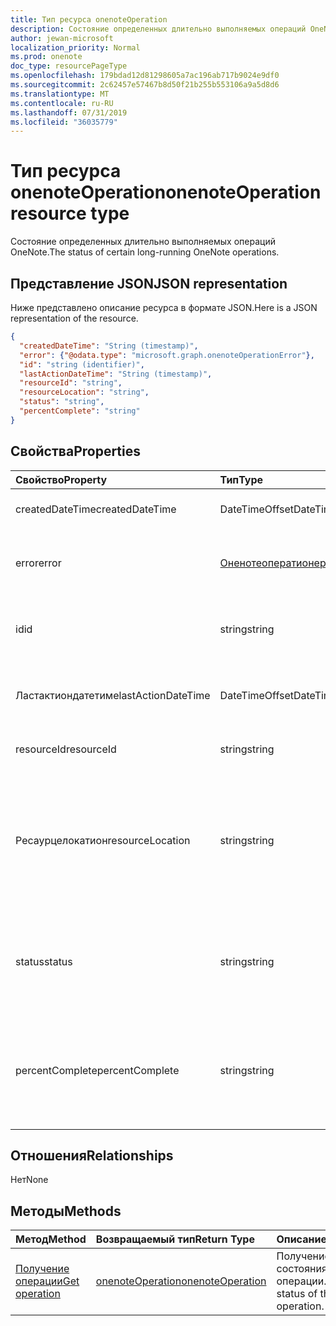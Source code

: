 ```yaml
---
title: Тип ресурса onenoteOperation
description: Состояние определенных длительно выполняемых операций OneNote.
author: jewan-microsoft
localization_priority: Normal
ms.prod: onenote
doc_type: resourcePageType
ms.openlocfilehash: 179bdad12d81298605a7ac196ab717b9024e9df0
ms.sourcegitcommit: 2c62457e57467b8d50f21b255b553106a9a5d8d6
ms.translationtype: MT
ms.contentlocale: ru-RU
ms.lasthandoff: 07/31/2019
ms.locfileid: "36035779"
---
```

# <a name="onenoteoperation-resource-type"></a><span data-ttu-id="46452-103">Тип ресурса onenoteOperation</span><span class="sxs-lookup"><span data-stu-id="46452-103">onenoteOperation resource type</span></span>

<span data-ttu-id="46452-104">Состояние определенных длительно выполняемых операций OneNote.</span><span class="sxs-lookup"><span data-stu-id="46452-104">The status of certain long-running OneNote operations.</span></span>

## <a name="json-representation"></a><span data-ttu-id="46452-105">Представление JSON</span><span class="sxs-lookup"><span data-stu-id="46452-105">JSON representation</span></span>

<span data-ttu-id="46452-106">Ниже представлено описание ресурса в формате JSON.</span><span class="sxs-lookup"><span data-stu-id="46452-106">Here is a JSON representation of the resource.</span></span>

<!--{
  "blockType": "resource",
  "optionalProperties": [],
  "baseType": "microsoft.graph.operation",
  "@odata.type": "microsoft.graph.onenoteOperation"
}-->

```json
{
  "createdDateTime": "String (timestamp)",
  "error": {"@odata.type": "microsoft.graph.onenoteOperationError"},
  "id": "string (identifier)",
  "lastActionDateTime": "String (timestamp)",
  "resourceId": "string",
  "resourceLocation": "string",
  "status": "string",
  "percentComplete": "string"
}

```
## <a name="properties"></a><span data-ttu-id="46452-107">Свойства</span><span class="sxs-lookup"><span data-stu-id="46452-107">Properties</span></span>
| <span data-ttu-id="46452-108">Свойство</span><span class="sxs-lookup"><span data-stu-id="46452-108">Property</span></span>     | <span data-ttu-id="46452-109">Тип</span><span class="sxs-lookup"><span data-stu-id="46452-109">Type</span></span>   |<span data-ttu-id="46452-110">Описание</span><span class="sxs-lookup"><span data-stu-id="46452-110">Description</span></span>|
|:---------------|:--------|:----------|
|<span data-ttu-id="46452-111">createdDateTime</span><span class="sxs-lookup"><span data-stu-id="46452-111">createdDateTime</span></span>| <span data-ttu-id="46452-112">DateTimeOffset</span><span class="sxs-lookup"><span data-stu-id="46452-112">DateTimeOffset</span></span> |<span data-ttu-id="46452-113">Время начала операции.</span><span class="sxs-lookup"><span data-stu-id="46452-113">The start time of the operation.</span></span>|
|<span data-ttu-id="46452-114">error</span><span class="sxs-lookup"><span data-stu-id="46452-114">error</span></span>|[<span data-ttu-id="46452-115">Оненотеоператионеррор</span><span class="sxs-lookup"><span data-stu-id="46452-115">onenoteOperationError</span></span>](onenoteoperationerror.md)|<span data-ttu-id="46452-116">Ошибка, возвращенная операцией.</span><span class="sxs-lookup"><span data-stu-id="46452-116">The error returned by the operation.</span></span>|
|<span data-ttu-id="46452-117">id</span><span class="sxs-lookup"><span data-stu-id="46452-117">id</span></span>|<span data-ttu-id="46452-118">string</span><span class="sxs-lookup"><span data-stu-id="46452-118">string</span></span>|<span data-ttu-id="46452-119">Идентификатор операции. Только для чтения.</span><span class="sxs-lookup"><span data-stu-id="46452-119">The operation id. Read-only.</span></span>|
|<span data-ttu-id="46452-120">Ластактиондатетиме</span><span class="sxs-lookup"><span data-stu-id="46452-120">lastActionDateTime</span></span>| <span data-ttu-id="46452-121">DateTimeOffset</span><span class="sxs-lookup"><span data-stu-id="46452-121">DateTimeOffset</span></span> |<span data-ttu-id="46452-122">Время последнего действия операции.</span><span class="sxs-lookup"><span data-stu-id="46452-122">The time of the last action of the operation.</span></span>|
|<span data-ttu-id="46452-123">resourceId</span><span class="sxs-lookup"><span data-stu-id="46452-123">resourceId</span></span>|<span data-ttu-id="46452-124">string</span><span class="sxs-lookup"><span data-stu-id="46452-124">string</span></span>|<span data-ttu-id="46452-125">Идентификатор ресурса.</span><span class="sxs-lookup"><span data-stu-id="46452-125">The resource id.</span></span>|
|<span data-ttu-id="46452-126">Ресаурцелокатион</span><span class="sxs-lookup"><span data-stu-id="46452-126">resourceLocation</span></span>|<span data-ttu-id="46452-127">string</span><span class="sxs-lookup"><span data-stu-id="46452-127">string</span></span>|<span data-ttu-id="46452-128">URI ресурса для объекта.</span><span class="sxs-lookup"><span data-stu-id="46452-128">The resource URI for the object.</span></span> <span data-ttu-id="46452-129">Например, URI ресурса для скопированной страницы или раздела.</span><span class="sxs-lookup"><span data-stu-id="46452-129">For example, the resource URI for a copied page or section.</span></span> |
|<span data-ttu-id="46452-130">status</span><span class="sxs-lookup"><span data-stu-id="46452-130">status</span></span>|<span data-ttu-id="46452-131">string</span><span class="sxs-lookup"><span data-stu-id="46452-131">string</span></span>|<span data-ttu-id="46452-132">Текущее состояние операции: `notstarted`, `running`,, `completed``failed`</span><span class="sxs-lookup"><span data-stu-id="46452-132">The current status of the operation: `notstarted`, `running`, `completed`, `failed`</span></span> |
|<span data-ttu-id="46452-133">percentComplete</span><span class="sxs-lookup"><span data-stu-id="46452-133">percentComplete</span></span>|<span data-ttu-id="46452-134">string</span><span class="sxs-lookup"><span data-stu-id="46452-134">string</span></span>|<span data-ttu-id="46452-135">Процент завершения операции, если операция все еще находится в `running` состоянии.</span><span class="sxs-lookup"><span data-stu-id="46452-135">The operation percent complete if the operation is still in `running` status</span></span>

## <a name="relationships"></a><span data-ttu-id="46452-136">Отношения</span><span class="sxs-lookup"><span data-stu-id="46452-136">Relationships</span></span>
<span data-ttu-id="46452-137">Нет</span><span class="sxs-lookup"><span data-stu-id="46452-137">None</span></span>


## <a name="methods"></a><span data-ttu-id="46452-138">Методы</span><span class="sxs-lookup"><span data-stu-id="46452-138">Methods</span></span>

| <span data-ttu-id="46452-139">Метод</span><span class="sxs-lookup"><span data-stu-id="46452-139">Method</span></span>           | <span data-ttu-id="46452-140">Возвращаемый тип</span><span class="sxs-lookup"><span data-stu-id="46452-140">Return Type</span></span>    |<span data-ttu-id="46452-141">Описание</span><span class="sxs-lookup"><span data-stu-id="46452-141">Description</span></span>|
|:---------------|:--------|:----------|
|[<span data-ttu-id="46452-142">Получение операции</span><span class="sxs-lookup"><span data-stu-id="46452-142">Get operation</span></span>](../api/onenoteoperation-get.md) | [<span data-ttu-id="46452-143">onenoteOperation</span><span class="sxs-lookup"><span data-stu-id="46452-143">onenoteOperation</span></span>](onenoteoperation.md) |<span data-ttu-id="46452-144">Получение состояния операции.</span><span class="sxs-lookup"><span data-stu-id="46452-144">Get the status of the operation.</span></span> |

<!-- uuid: 8fcb5dbc-d5aa-4681-8e31-b001d5168d79
2015-10-25 14:57:30 UTC -->
<!-- {
  "type": "#page.annotation",
  "description": "onenoteOperation resource",
  "keywords": "",
  "section": "documentation",
  "tocPath": ""
}-->
